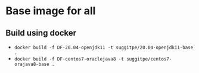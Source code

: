 # Base image for all

## Build using docker
* `docker build -f DF-20.04-openjdk11 -t suggitpe/20.04-openjdk11-base .`
* `docker build -f DF-centos7-oraclejava8 -t suggitpe/centos7-orajava8-base .`

